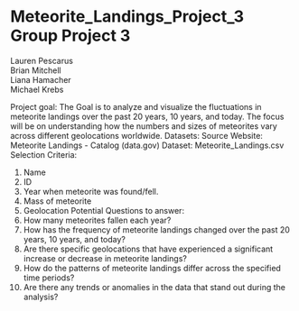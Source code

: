 # Meteorite_Landings_Project_3 Group Project 3
Lauren Pescarus  
Brian Mitchell  
Liana Hamacher  
Michael Krebs    


Project goal: 
The Goal is to analyze and visualize the fluctuations in meteorite landings over the past 20 years, 10 years, and today. The focus will be on understanding how the numbers and sizes of meteorites vary across different geolocations worldwide.
Datasets:
Source Website: Meteorite Landings - Catalog (data.gov)
Dataset: Meteorite_Landings.csv
Selection Criteria:
1.	Name
2.	ID
3.	Year when meteorite was found/fell.
4.	Mass of meteorite
5.	Geolocation
Potential Questions to answer:
1.	How many meteorites fallen each year?
2.	How has the frequency of meteorite landings changed over the past 20 years, 10 years, and today?
3.	Are there specific geolocations that have experienced a significant increase or decrease in meteorite landings?
4.	How do the patterns of meteorite landings differ across the specified time periods?
5.	Are there any trends or anomalies in the data that stand out during the analysis?
 

